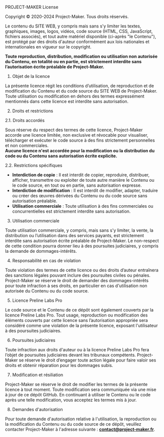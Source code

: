 PROJECT-MAKER License

Copyright © 2020-2024 Project-Maker. Tous droits réservés.

Le contenu du SITE WEB, y compris mais sans s'y limiter les textes, graphiques, images, logos, vidéos, code source (HTML, CSS, JavaScript, fichiers associés), et tout autre matériel disponible (ci-après "le Contenu"), est protégé par des droits d'auteur conformément aux lois nationales et internationales en vigueur sur le copyright.

**Toute reproduction, distribution, modification ou utilisation non autorisée du Contenu, en totalité ou en partie, est strictement interdite sans l’autorisation écrite préalable de Project-Maker.**

1. Objet de la licence

La présente licence régit les conditions d’utilisation, de reproduction et de modification du Contenu et du code source du SITE WEB de Project-Maker. Toute utilisation ou modification en dehors des termes expressément mentionnés dans cette licence est interdite sans autorisation.

2. Droits et restrictions

2.1. Droits accordés

Sous réserve du respect des termes de cette licence, Project-Maker accorde une licence limitée, non exclusive et révocable pour visualiser, télécharger et exécuter le code source à des fins strictement personnelles et non commerciales.  
**Aucune licence n'est accordée pour la modification ou la distribution du code ou du Contenu sans autorisation écrite explicite.**

2.2. Restrictions spécifiques

- **Interdiction de copie** : Il est interdit de copier, reproduire, distribuer, afficher, transmettre ou exploiter de toute autre manière le Contenu ou le code source, en tout ou en partie, sans autorisation expresse.
- **Interdiction de modification** : Il est interdit de modifier, adapter, traduire ou créer des œuvres dérivées du Contenu ou du code source sans autorisation préalable.
- **Utilisation commerciale** : Toute utilisation à des fins commerciales ou concurrentielles est strictement interdite sans autorisation.

3. Utilisation commerciale

Toute utilisation commerciale, y compris, mais sans s'y limiter, la vente, la distribution ou l’utilisation dans des services payants, est strictement interdite sans autorisation écrite préalable de Project-Maker. Le non-respect de cette condition pourra donner lieu à des poursuites judiciaires, y compris la demande de dommages-intérêts.

4. Responsabilité en cas de violation

Toute violation des termes de cette licence ou des droits d’auteur entraînera des sanctions légales pouvant inclure des poursuites civiles ou pénales. Project-Maker se réserve le droit de demander des dommages-intérêts pour toute infraction à ses droits, en particulier en cas d'utilisation non autorisée du Contenu ou du code source.

5. Licence Preline Labs Pro

Le code source et le Contenu de ce dépôt sont également couverts par la licence Preline Labs Pro. Tout usage, reproduction ou modification des éléments couverts par cette licence sans l’autorisation appropriée sera considéré comme une violation de la présente licence, exposant l'utilisateur à des poursuites judiciaires.

6. Poursuites judiciaires

Toute infraction aux droits d'auteur ou à la licence Preline Labs Pro fera l’objet de poursuites judiciaires devant les tribunaux compétents. Project-Maker se réserve le droit d’engager toute action légale pour faire valoir ses droits et obtenir réparation pour les dommages subis.

7. Modification et résiliation

Project-Maker se réserve le droit de modifier les termes de la présente licence à tout moment. Toute modification sera communiquée via une mise à jour de ce dépôt GitHub. En continuant à utiliser le Contenu ou le code après une telle modification, vous acceptez les termes mis à jour.

8. Demandes d'autorisation

Pour toute demande d'autorisation relative à l'utilisation, la reproduction ou la modification du Contenu ou du code source de ce dépôt, veuillez contacter Project-Maker à l'adresse suivante : **contact@project-maker.fr**.
